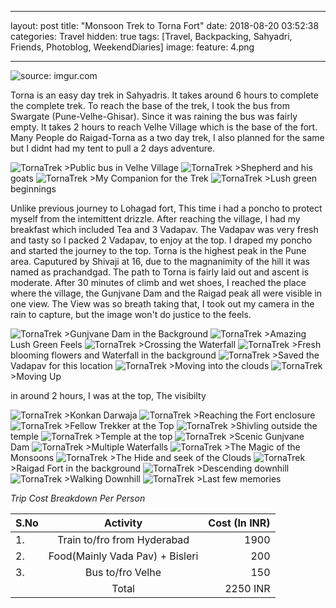 
---
layout: post
title:  "Monsoon Trek to Torna Fort"
date:   2018-08-20 03:52:38
categories: Travel
hidden: true
tags: [Travel, Backpacking, Sahyadri, Friends, Photoblog, WeekendDiaries]
image:
  feature: 4.png
  
---

<img src="https://i.imgur.com/PMWTP9U.jpg" title="source: imgur.com" />


Torna is an easy day trek in Sahyadris. It takes around 6 hours to complete the complete trek. To reach the base of the trek, I took the bus from Swargate (Pune-Velhe-Ghisar). Since it was raining the bus was fairly empty. It takes 2 hours to reach Velhe Village which is the base of the fort. Many People do Raigad-Torna as a two day trek, I also planned for the same but I didnt had my tent to pull a 2 days adventure.

<img src="https://i.imgur.com/LYMTae5.jpg" alt="TornaTrek">
>Public bus in Velhe Village

<img src="https://i.imgur.com/nYL1rnU.jpg" alt="TornaTrek">
>Shepherd and his goats 

<img src="https://i.imgur.com/EciyFTF.jpg" alt="TornaTrek">
>My Companion for the Trek

<img src="https://i.imgur.com/uIvdryl.jpg" alt="TornaTrek">
>Lush green beginnings

Unlike previous journey to Lohagad fort, This time i had a poncho to protect myself from the intemittent drizzle. After reaching the village, I had my breakfast which included Tea and 3 Vadapav. The Vadapav was very fresh and tasty so I packed 2 Vadapav, to enjoy at the top. I draped my poncho and started the journey to the top. Torna is the highest peak in the Pune area. Caputured by Shivaji at 16, due to the magnanimity of the hill it was named as prachandgad. The path to Torna is fairly laid out and ascent is moderate. After 30 minutes of climb and wet shoes, I reached the place where the village, the Gunjvane Dam and the Raigad peak all were visible in one view. The View was so breath taking that, I took out my camera in the rain to capture, but the image won't  do justice to the feels.

<img src="https://i.imgur.com/avluLda.jpg" alt="TornaTrek">
>Gunjvane Dam in the Background

<img src="https://i.imgur.com/xhXoH8S.jpg" alt="TornaTrek">
>Amazing Lush Green Feels

<img src="https://i.imgur.com/9ODiuWh.jpg" alt="TornaTrek">
>Crossing the Waterfall

<img src="https://i.imgur.com/b21GkPD.jpg" alt="TornaTrek">
>Fresh blooming flowers and Waterfall in the background

<img src="https://i.imgur.com/71o9YdP.jpg" alt="TornaTrek">
>Saved the Vadapav for this location

<img src="https://i.imgur.com/c5JL5DM.jpg" alt="TornaTrek">
>Moving into the clouds

<img src="https://i.imgur.com/twXt6MR.jpg" alt="TornaTrek">
>Moving Up

in around 2 hours, I was at the top, The visibilty 


<img src="https://i.imgur.com/WjkuWZR.jpg" alt="TornaTrek">
>Konkan Darwaja

<img src="https://i.imgur.com/HFjsJ1n.jpg" alt="TornaTrek">
>Reaching the Fort enclosure

<img src="https://i.imgur.com/pMi4x4g.jpg" alt="TornaTrek">
>Fellow Trekker at the Top

<img src="https://i.imgur.com/FQqBiRo.jpg" alt="TornaTrek">
>Shivling outside the temple

<img src="https://i.imgur.com/hp5eI4k.jpg" alt="TornaTrek">
>Temple at the top

<img src="https://i.imgur.com/jaSP1bp.jpg" alt="TornaTrek">
>Scenic  Gunjvane Dam 

<img src="https://i.imgur.com/TBqTe75.jpg" alt="TornaTrek">
>Multiple Waterfalls

<img src="https://i.imgur.com/kE3UuIN.jpg" alt="TornaTrek">
>The Magic of the Monsoons

<img src="https://i.imgur.com/H0rcDKn.jpg" alt="TornaTrek">
>The Hide and seek of the Clouds 

<img src="https://i.imgur.com/8hGEaUL.jpg" alt="TornaTrek">
>Raigad Fort in the background

<img src="https://i.imgur.com/1FoQt2M.jpg" alt="TornaTrek">
>Descending downhill

<img src="https://i.imgur.com/08L5Fwi.jpg" alt="TornaTrek">
>Walking Downhill

<img src="https://i.imgur.com/JtYvRBd.jpg" alt="TornaTrek">
>Last few memories

*Trip Cost Breakdown Per Person*

| S.No | Activity|Cost (In INR) |
|:----------|:----------:|-:|
| 1.      | Train to/fro from Hyderabad   |1900|
|2.      |    Food(Mainly Vada Pav) + Bisleri|200|
|3.      |    Bus to/fro Velhe|150|
||Total|  2250 INR|
